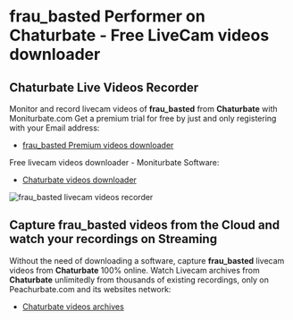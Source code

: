 # frau_basted Performer on Chaturbate - Free LiveCam videos downloader

## Chaturbate Live Videos Recorder

Monitor and record livecam videos of **frau_basted** from **Chaturbate** with Moniturbate.com
Get a premium trial for free by just and only registering with your Email address:
* [frau_basted Premium videos downloader](https://moniturbate.com/request-demo-licence-key.html)

Free livecam videos downloader - Moniturbate Software:
* [Chaturbate videos downloader](https://moniturbate.com/moniturbate-download-software.html)

![frau_basted livecam videos recorder](https://peachurnet.com/templates/moniturbate-software.png)


## Capture frau_basted videos from the Cloud and watch your recordings on Streaming

Without the need of downloading a software, capture **frau_basted** livecam videos from **Chaturbate** 100% online.
Watch Livecam archives from **Chaturbate** unlimitedly from thousands of existing recordings, only on Peachurbate.com and its websites network:
* [Chaturbate videos archives](https://peachurnet.com/)